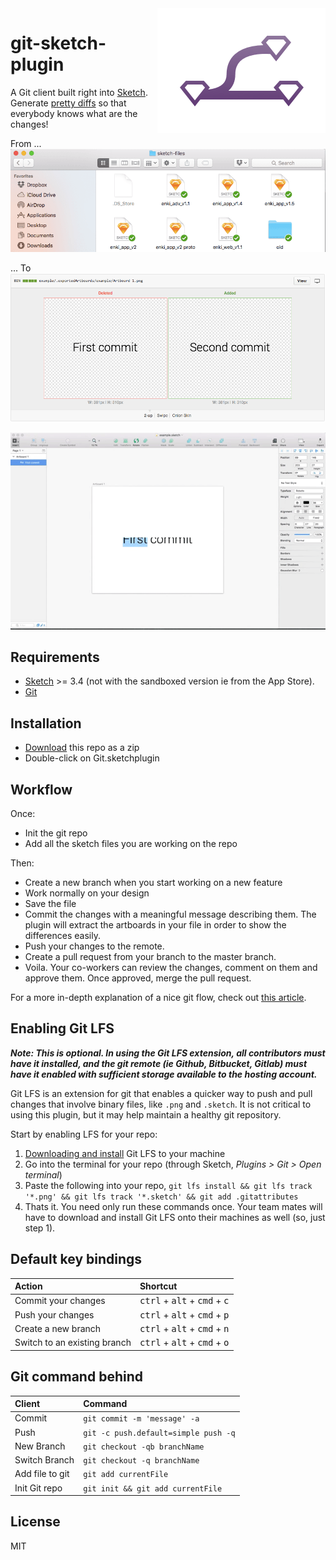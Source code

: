 <img align="right" src="logo.png">

git-sketch-plugin
=========

 A Git client built right into [Sketch](http://www.bohemiancoding.com/sketch). Generate [pretty diffs](https://github.com/mathieudutour/git-sketch-plugin/pull/1/files) so that everybody knows what are the changes!

From ...
![Ugly](example/ScreenShotBad.png)


... To
![Pretty](example/ScreenShotNice.png)

![screen cast](example/ScreenCast.gif)

## Requirements
* [Sketch](http://sketchapp.com/) >= 3.4 (not with the sandboxed version ie from the App Store).
* [Git](https://git-scm.com/)

## Installation
* [Download](https://github.com/mathieudutour/git-sketch-plugin/archive/master.zip) this repo as a zip
* Double-click on Git.sketchplugin

## Workflow
Once:
* Init the git repo
* Add all the sketch files you are working on the repo

Then:
* Create a new branch when you start working on a new feature
* Work normally on your design
* Save the file
* Commit the changes with a meaningful message describing them. The plugin will extract the artboards in your file in order to show the differences easily.
* Push your changes to the remote.
* Create a pull request from your branch to the master branch.
* Voila. Your co-workers can review the changes, comment on them and approve them. Once approved, merge the pull request.

For a more in-depth explanation of a nice git flow, check out [this article](https://about.gitlab.com/2014/09/29/gitlab-flow/).

## Enabling Git LFS
_**Note: This is optional. In using the Git LFS extension, all contributors must have it installed, and the git remote (ie Github, Bitbucket, Gitlab) must have it enabled with sufficient storage available to the hosting account.**_

Git LFS is an extension for git that enables a quicker way to push and pull changes that involve binary files, like `.png` and `.sketch`. It is not critical to using this plugin, but it may help maintain a healthy git repository.

Start by enabling LFS for your repo:

1. [Downloading and install](https://git-lfs.github.com/) Git LFS to your machine
2. Go into the terminal for your repo (through Sketch, _Plugins > Git > Open terminal_)
3. Paste the following into your repo, `git lfs install && git lfs track '*.png' && git lfs track '*.sketch' && git add .gitattributes`
4. Thats it. You need only run these commands once. Your team mates will have to download and install Git LFS onto their machines as well (so, just step 1).

## Default key bindings

 Action                       | Shortcut
:-----------------------------|:---------------------------------------
 Commit your changes          | <kbd>ctrl</kbd> + <kbd>alt</kbd> + <kbd>cmd</kbd> + <kbd>c</kbd>
 Push your changes            | <kbd>ctrl</kbd> + <kbd>alt</kbd> + <kbd>cmd</kbd> + <kbd>p</kbd>
 Create a new branch          | <kbd>ctrl</kbd> + <kbd>alt</kbd> + <kbd>cmd</kbd> + <kbd>n</kbd>
 Switch to an existing branch | <kbd>ctrl</kbd> + <kbd>alt</kbd> + <kbd>cmd</kbd> + <kbd>o</kbd>

## Git command behind

Client                       | Command
:----------------------------|:------------------------------------------
 Commit                      | `git commit -m 'message' -a`
 Push                        | `git -c push.default=simple push -q`
 New Branch                  | `git checkout -qb branchName`
 Switch Branch               | `git checkout -q branchName`
 Add file to git             | `git add currentFile`
 Init Git repo               | `git init && git add currentFile`


## License

MIT
